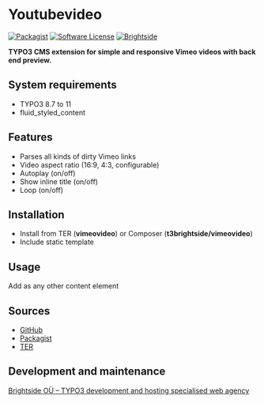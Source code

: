 # Youtubevideo
[![Packagist](https://img.shields.io/packagist/v/t3brightside/vimeovideo.svg?style=flat)](https://packagist.org/packages/t3brightside/vimeovideo)
[![Software License](https://img.shields.io/badge/license-GPLv3-brightgreen.svg?style=flat)](LICENSE)
[![Brightside](https://img.shields.io/badge/by-t3brightside.com-orange.svg?style=flat)](https://t3brightside.com)


**TYPO3 CMS extension for simple and responsive Vimeo videos with back end preview.**

## System requirements

- TYPO3 8.7 to 11
- fluid_styled_content

## Features

- Parses all kinds of dirty Vimeo links
- Video aspect ratio (16:9, 4:3, configurable)
- Autoplay (on/off)
- Show inline title (on/off)
- Loop (on/off)

## Installation

-  Install from TER (**vimeovideo**) or Composer (**t3brightside/vimeovideo**)
-  Include static template

## Usage

Add as any other content element

## Sources

- [GitHub](https://github.com/t3brightside/vimeovideo)
- [Packagist](https://packagist.org/packages/t3brightside/vimeovideo)
- [TER](https://extensions.typo3.org/extension/vimeovideo/)

Development and maintenance
---------------------------

[Brightside OÜ – TYPO3 development and hosting specialised web agency](https://t3brightside.com)
